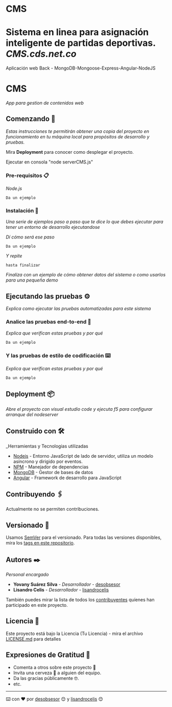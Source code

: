 # CMS
Sistema en linea para asignación inteligente de partidas deportivas. <br>
_CMS.cds.net.co_
============

Aplicación web Back - MongoDB-Mongoose-Express-Angular-NodeJS

# CMS

_App para gestion de contenidos web_

## Comenzando 🚀

_Estas instrucciones te permitirán obtener una copia del proyecto en funcionamiento en tu máquina local para propósitos de desarrollo y pruebas._

Mira **Deployment** para conocer como desplegar el proyecto.

Ejecutar en consola "node serverCMS.js"


### Pre-requisitos 📋

_Node.js_

```
Da un ejemplo
```

### Instalación 🔧

_Una serie de ejemplos paso a paso que te dice lo que debes ejecutar para tener un entorno de desarrollo ejecutandose_

_Dí cómo será ese paso_

```
Da un ejemplo
```

_Y repite_

```
hasta finalizar
```

_Finaliza con un ejemplo de cómo obtener datos del sistema o como usarlos para una pequeña demo_

## Ejecutando las pruebas ⚙️

_Explica como ejecutar las pruebas automatizadas para este sistema_

### Analice las pruebas end-to-end 🔩

_Explica que verifican estas pruebas y por qué_

```
Da un ejemplo
```

### Y las pruebas de estilo de codificación ⌨️

_Explica que verifican estas pruebas y por qué_

```
Da un ejemplo
```

## Deployment 📦

_Abre el proyecto con visual estudio code y ejecuta f5 para configurar arranque del nodeserver_

## Construido con 🛠️

_Herramientas y Tecnologias utilizadas

* [Nodejs](https://www.mongodb.com/) - Entorno JavaScript de lado de servidor, utiliza un modelo asíncrono y dirigido por eventos.
* [NPM](https://www.npmjs.com/) - Manejador de dependencias
* [MongoDB](https://www.mongodb.com/) - Gestor de bases de datos
* [Angular](https://angular.io/) - Framework de desarrollo para JavaScript

## Contribuyendo 🖇️

Actualmente no se permiten contribuciones.

## Versionado 📌

Usamos [SemVer](http://semver.org/) para el versionado. Para todas las versiones disponibles, mira los [tags en este repositorio](https://github.com/tu/proyecto/tags).

## Autores ✒️

_Personal encargado_

* **Yovany Suárez Silva** - *Desarrollador* - [desobsesor](https://github.com/desobsesor)
* **Lisandro Celis** - *Desarrollador* - [lisandrocelis](https://github.com/lisandrocelis)

También puedes mirar la lista de todos los [contribuyentes](https://github.com/your/project/contributors) quíenes han participado en este proyecto. 

## Licencia 📄

Este proyecto está bajo la Licencia (Tu Licencia) - mira el archivo [LICENSE.md](LICENSE.md) para detalles

## Expresiones de Gratitud 🎁

* Comenta a otros sobre este proyecto 📢
* Invita una cerveza 🍺 a alguien del equipo. 
* Da las gracias públicamente 🤓.
* etc.



---
⌨️ con ❤ por [desobsesor](https://github.com/desobsesor) 😊 y [lisandrocelis](https://github.com/lisandrocelis) 😊
